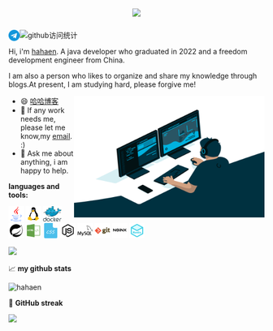 
<h1 align="center">
  <a href="https://github.com/hahaen">
    <img src="https://readme-typing-svg.herokuapp.com/?lines=欢迎您来到hahaen的主页!;祝您今天愉快!&center=true&size=27">
  </a>
</h1>

<a href="https://t.me/ihahaen">
  <img align="left" alt="hahaen's Telegram" width="22px" src="https://github.com/hahaen/hahaen/blob/main/images/telegram.png" />
</a>

![github访问统计](https://visitor-badge.glitch.me/badge?page_id=hahaen.hahaen)

Hi, i'm [hahaen](https://XXXXXX/). A java developer who graduated in 2022 and a freedom development engineer from China.

I am also a person who likes to organize and share my knowledge through blogs.At present, I am studying hard, please
forgive me!

<img align="right" alt="GIF" src="https://github.com/hahaen/hahaen/blob/main/images/code.gif?raw=true" width="375" height="240" />

- 😄 [哈哈博客](http://idpeng.xyz/)
- 💼 If any work needs me, please let me know,my [email](mailto:ihahaen@163.com). :)
- 💬 Ask me about anything, i am happy to help.

**languages and tools:**

<code><img height="30" src="https://github.com/hahaen/hahaen/blob/main/images/java.png"></code>
<code><img height="30" src="https://github.com/hahaen/hahaen/blob/main/images/linux.png"></code>
<code><img height="30" src="https://github.com/hahaen/hahaen/blob/main/images/Docker.png"></code>
<code><img height="30" src="https://github.com/hahaen/hahaen/blob/main/images/bxl-spring-boot.png"></code>
<code><img height="30" src="https://github.com/hahaen/hahaen/blob/main/images/html.png"></code>
<code><img height="30" src="https://github.com/hahaen/hahaen/blob/main/images/css.png"></code>
<code><img height="30" src="https://github.com/hahaen/hahaen/blob/main/images/java-script.png"></code>
<code><img height="30" src="https://github.com/hahaen/hahaen/blob/main/images/mysql.png"></code>
<code><img height="30" src="https://github.com/hahaen/hahaen/blob/main/images/git.png"></code>
<code><img height="30" src="https://github.com/hahaen/hahaen/blob/main/images/nginx.png"></code>
<code><img height="30" src="https://github.com/hahaen/hahaen/blob/main/images/redis.png"></code>

<div >
  <img  src="https://github-profile-trophy.vercel.app/?username=hahaen&theme=gruvbox&row=1&column=7&no-frame=true&no-bg=true" />
</div>

📈 **my github stats**

<p align=""> <img src="https://github-readme-stats.vercel.app/api?username=hahaen&show_icons=true&theme=gotham" alt="hahaen" />

🌸 **GitHub streak**

<div align="">
    <img  src="https://github-readme-streak-stats.herokuapp.com/?user=hahaen" />
</div>





